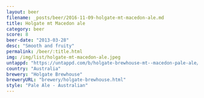 ```yaml
---
layout: beer
filename: _posts/beer/2016-11-09-holgate-mt-macedon-ale.md
title: Holgate mt Macedon ale
category: beer
score: 8
beer-date: "2013-03-28"
desc: "Smooth and fruity"
permalink: /beer/:title.html
img: /img/list/holgate-mt-macedon-ale.jpeg
untappd: "https://untappd.com/b/holgate-brewhouse-mt--macedon-pale-ale/7655"
country: "Australia"
brewery: "Holgate Brewhouse"
breweryURL: "brewery/holgate-brewhouse.html"
style: "Pale Ale - Australian"
---
```

